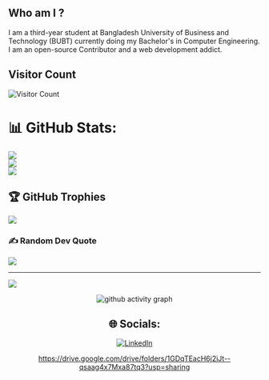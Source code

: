 ## Who am I ?
I am a third-year student at Bangladesh University of Business and Technology (BUBT) currently doing my Bachelor's in Computer Engineering. 
I am an open-source Contributor and a web development addict.

<!--
**abuyusufsarker/abuyusufsarker** is a ✨ _special_ ✨ repository because its `README.md` (this file) appears on your GitHub profile.

Here are some ideas to get you started:

- 🔭 I’m currently working on ...
- 🌱 I’m currently learning ...
- 👯 I’m looking to collaborate on ...
- 🤔 I’m looking for help with ...
- 💬 Ask me about ...
- 📫 How to reach me: ...
- 😄 Pronouns: ...
- ⚡ Fun fact: ...
-->
## Visitor Count
![Visitor Count](https://profile-counter.glitch.me/abuyusufsarker/count.svg)

# 📊 GitHub Stats:
![](https://github-readme-stats.vercel.app/api?username=abuyusufsarker&theme=gotham&hide_border=false&include_all_commits=false&count_private=false)<br/>
![](https://github-readme-streak-stats.herokuapp.com/?user=abuyusufsarker&theme=gotham&hide_border=false)<br/>
![](https://github-readme-stats.vercel.app/api/top-langs/?username=abuyusufsarker&theme=gotham&hide_border=false&include_all_commits=false&count_private=false&layout=compact)

## 🏆 GitHub Trophies
![](https://github-profile-trophy.vercel.app/?username=abuyusufsarker&theme=dracula&no-frame=true&no-bg=false&margin-w=4)

### ✍️ Random Dev Quote
![](https://quotes-github-readme.vercel.app/api?type=horizontal&theme=radical)

---
[![](https://visitcount.itsvg.in/api?id=abuyusufsarker&icon=0&color=0)](https://visitcount.itsvg.in)

<!-- Proudly created with GPRM ( https://gprm.itsvg.in ) -->
 
 <div align="center">
     
     
![github activity graph](https://activity-graph.herokuapp.com/graph?username=abuyusufsarker&theme=dracula&layout=compact&title_color=FF69B4&hide_border=true&area=true)
</div>
 
<div align="center">

## 🌐 Socials:
[![LinkedIn](https://img.shields.io/badge/LinkedIn-%230077B5.svg?logo=linkedin&logoColor=white)](https://linkedin.com/in/https://www.linkedin.com/in/abuyusufsarker/) 
 
https://drive.google.com/drive/folders/1GDqTEacH6j2iJt--qsaag4x7Mxa87tq3?usp=sharing
